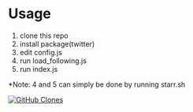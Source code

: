 Usage
=====

1. clone this repo
2. install package(twitter)
3. edit config.js
4. run load_following.js
5. run index.js

*Note: 4 and 5 can simply be done by running starr.sh

[![GitHub Clones](https://img.shields.io/badge/dynamic/json?color=success&label=Clone&query=count&url=https://gist.githubusercontent.com/B4kedBr3ad/9995acef0933a1f9ab38d3cc93e9653c/raw/clone.json&logo=github)](https://github.com/MShawon/github-clone-count-badge)
